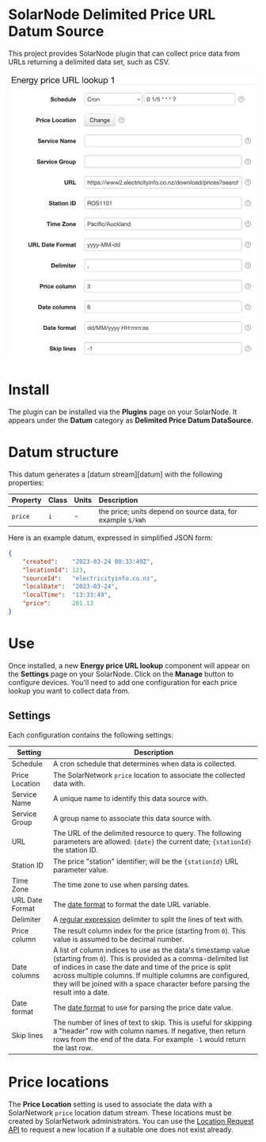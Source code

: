 # SolarNode Delimited Price URL Datum Source

This project provides SolarNode plugin that can collect price data from URLs returning a delimited
data set, such as CSV.

<img title="Delimited Price Datum Source settings" src="docs/solarnode-delimited-price-settings.png" width="602">

# Install

The plugin can be installed via the **Plugins** page on your SolarNode. It appears under the
**Datum** category as **Delimited Price Datum DataSource**.

# Datum structure

This datum generates a [datum stream][datum] with the following properties:

| Property | Class | Units | Description |
|:---------|:------|:------|:------------|
| `price`  | `i` | - | the price; units depend on source data, for example `$/kWh` |

Here is an example datum, expressed in simplified JSON form:

```json
{
	"created":    "2023-03-24 00:33:49Z",
	"locationId": 123,
	"sourceId":   "electricityinfo.co.nz",
	"localDate":  "2023-03-24",
	"localTime":  "13:33:49",
	"price":      201.13
}
```

# Use

Once installed, a new **Energy price URL lookup** component will appear on the **Settings** page on
your SolarNode. Click on the **Manage** button to configure devices. You'll need to add one
configuration for each price lookup you want to collect data from.

## Settings

Each configuration contains the following settings:

| Setting            | Description                                                                      |
|--------------------|----------------------------------------------------------------------------------|
| Schedule           | A cron schedule that determines when data is collected.  |
| Price Location     | The SolarNetwork `price` location to associate the collected data with. |
| Service Name       | A unique name to identify this data source with. |
| Service Group      | A group name to associate this data source with. |
| URL                | The URL of the delimited resource to query. The following parameters are allowed: `{date}` the current date; `{stationId}` the station ID. |
| Station ID         | The price "station" identifier; will be the `{stationId}` URL parameter value. |
| Time Zone          | The time zone to use when parsing dates. |
| URL Date Format    | The [date format][datepat] to format the date URL variable. |
| Delimiter          | A [regular expression][regex] delimiter to split the lines of text with. |
| Price column       | The result column index for the price (starting from `0`). This value is assumed to be decimal number. |
| Date columns       | A list of column indices to use as the data's timestamp value (starting from `0`). This is provided as a comma-delimited list of indices in case the date and time of the price is split across multiple columns. If multiple columns are configured, they will be joined with a space character before parsing the result into a date. |
| Date format        | The [date format][datepat] to use for parsing the price date value. |
| Skip lines         | The number of lines of text to skip. This is useful for skipping a "header" row with column names. If negative, then return rows from the end of the data. For example `-1` would return the last row. |

# Price locations

The **Price Location** setting is used to associate the data with a SolarNetwork `price` location
datum stream. These locations must be created by SolarNetwork administrators. You can use the
[Location Request API][loc-req] to request a new location if a suitable one does not exist already.


[expr]: https://github.com/SolarNetwork/solarnetwork/wiki/Expression-Languages
[datepat]: https://docs.oracle.com/en/java/javase/11/docs/api/java.base/java/time/format/DateTimeFormatter.html#patterns
[ExpressionRoot]: https://github.com/SolarNetwork/solarnetwork-node/tree/develop/net.solarnetwork.node.datum.modbus/src/net/solarnetwork/node/datum/modbus/ExpressionRoot.java
[GeneralNodeDatum]: https://github.com/SolarNetwork/solarnetwork-node/blob/develop/net.solarnetwork.node/src/net/solarnetwork/node/domain/GeneralNodeDatum.java
[loc-req]: https://github.com/SolarNetwork/solarnetwork/wiki/SolarUser-Location-Request-API
[ModbusData]: https://github.com/SolarNetwork/solarnetwork-node/blob/develop/net.solarnetwork.node.io.modbus/src/net/solarnetwork/node/io/modbus/ModbusData.java
[meta-api]: https://github.com/SolarNetwork/solarnetwork/wiki/SolarQuery-API#add-node-datum-metadata
[metadata-key-path]: https://github.com/SolarNetwork/solarnetwork/wiki/SolarNet-API-global-objects#metadata-filter-key-paths
[regex]: https://docs.oracle.com/en/java/javase/11/docs/api/java.base/java/util/regex/Pattern.html#sum
[sn-cron-syntax]: https://github.com/SolarNetwork/solarnetwork/wiki/SolarNode-Cron-Job-Syntax
[sn-expressions]: https://github.com/SolarNetwork/solarnetwork/wiki/SolarNode-Expressions
